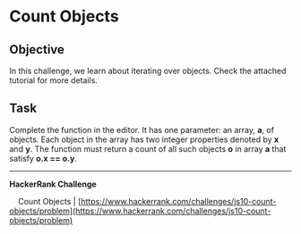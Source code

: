 # Count Objects

## Objective

In this challenge, we learn about iterating over objects. Check the attached tutorial for more details.

## Task

Complete the function in the editor. It has one parameter: an array, **a**, of objects. Each object in the array has two integer properties denoted by **x** and **y**. The function must return a count of all such objects **o** in array **a** that satisfy **o.x == o.y**.

---

**HackerRank Challenge** &#10;

&nbsp;&nbsp;&nbsp;&nbsp;Count Objects | [https://www.hackerrank.com/challenges/js10-count-objects/problem](https://www.hackerrank.com/challenges/js10-count-objects/problem)
